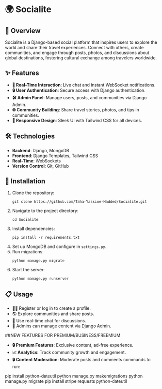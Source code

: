 # 🌍 Socialite

## 📖 Overview
Socialite is a Django-based social platform that inspires users to explore the world and share their travel experiences. Connect with others, create communities, and engage through posts, photos, and discussions about global destinations, fostering cultural exchange among travelers worldwide.

## ✨ Features
- **💬 Real-Time Interaction**: Live chat and instant WebSocket notifications.
- **🔒 User Authentication**: Secure access with Django authentication.
- **🛠️ Admin Panel**: Manage users, posts, and communities via Django Admin.
- **🌐 Community Building**: Share travel stories, photos, and tips in communities.
- **📱 Responsive Design**: Sleek UI with Tailwind CSS for all devices.

## 🛠️ Technologies
- **Backend**: Django, MongoDB
- **Frontend**: Django Templates, Tailwind CSS
- **Real-Time**: WebSockets
- **Version Control**: Git, GitHub

## 🚀 Installation
1. Clone the repository:
   ```
   git clone https://github.com/Taha-Yassine-Hadded/Socialite.git
   ```
2. Navigate to the project directory:
   ```
   cd Socialite
   ```
3. Install dependencies:
   ```
   pip install -r requirements.txt
   ```
4. Set up MongoDB and configure in `settings.py`.
5. Run migrations:
   ```
   python manage.py migrate
   ```
6. Start the server:
   ```
   python manage.py runserver
   ```

## 📋 Usage
- 🧑‍💻 Register or log in to create a profile.
- 🌎 Explore communities and share posts.
- 💬 Use real-time chat for discussions.
- 🔧 Admins can manage content via Django Admin.

##NEW FEATURES FOR PREMIUM/BUSINESS/FREEMIUM
- **🔒 Premium Features**: Exclusive content, ad-free experience.
- **📈 Analytics**: Track community growth and engagement.
- **🔒 Content Moderation**: Moderate posts and comments
commands to run:

pip install python-dateutil
python manage.py makemigrations
python manage.py migrate
pip install stripe requests python-dateutil